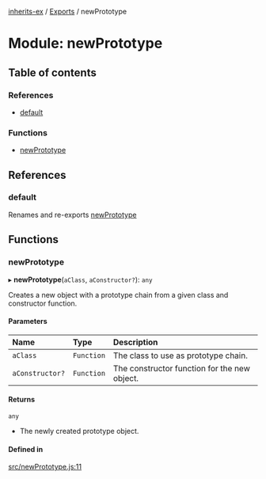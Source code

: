 [inherits-ex](../README.md) / [Exports](../modules.md) / newPrototype

# Module: newPrototype

## Table of contents

### References

- [default](newPrototype.md#default)

### Functions

- [newPrototype](newPrototype.md#newprototype)

## References

### default

Renames and re-exports [newPrototype](newPrototype.md#newprototype)

## Functions

### newPrototype

▸ **newPrototype**(`aClass`, `aConstructor?`): `any`

Creates a new object with a prototype chain from a given class and constructor function.

#### Parameters

| Name | Type | Description |
| :------ | :------ | :------ |
| `aClass` | `Function` | The class to use as prototype chain. |
| `aConstructor?` | `Function` | The constructor function for the new object. |

#### Returns

`any`

- The newly created prototype object.

#### Defined in

[src/newPrototype.js:11](https://github.com/snowyu/inherits-ex.js/blob/44c1f65/src/newPrototype.js#L11)
